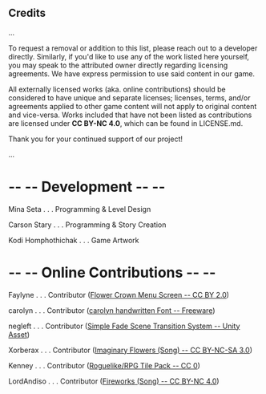 ## Credits
...

To request a removal or addition to this list, please reach out to a developer directly. Similarly, if you'd like to use any of the work listed here yourself, you may speak to the attributed owner directly regarding licensing agreements. We have express permission to use said content in our game.

All externally licensed works (aka. online contributions) should be considered to have unique and separate licenses; licenses, terms, and/or agreements applied to other game content will not apply to original content and vice-versa. Works included that have not been listed as contributions are licensed under **CC BY-NC 4.0**, which can be found in LICENSE.md. 

Thank you for your continued support of our project!

...

# -- -- Development -- --

Mina Seta . . . Programming & Level Design

Carson Stary . . . Programming & Story Creation

Kodi Homphothichak . . . Game Artwork


# -- -- Online Contributions -- --
Faylyne . . . Contributor ([Flower Crown Menu Screen -- CC BY 2.0](https://www.flickr.com/photos/bellafaye8/10918036363))

carolyn . . . Contributor ([carolyn handwritten Font -- Freeware](https://www.fontspace.com/carolyn-handwritten-font-f19729))

negleft . . . Contributor ([Simple Fade Scene Transition System -- Unity Asset](https://assetstore.unity.com/packages/tools/particles-effects/simple-fade-scene-transition-system-81753))

Xorberax . . . Contributor ([Imaginary Flowers (Song) -- CC BY-NC-SA 3.0](https://www.newgrounds.com/audio/listen/1132211))

Kenney . . . Contributor ([Roguelike/RPG Tile Pack -- CC 0](https://opengameart.org/content/roguelikerpg-pack-1700-tiles))

LordAndiso . . . Contributor ([Fireworks (Song) -- CC BY-NC 4.0](https://www.newgrounds.com/audio/listen/1160376))
